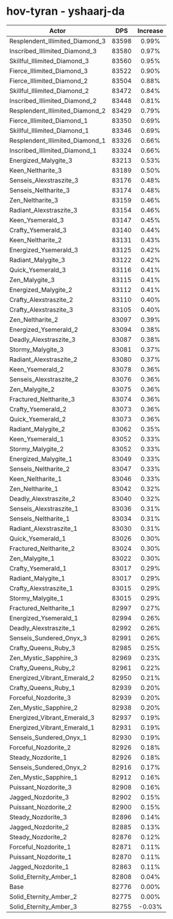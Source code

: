 # hov-tyran - yshaarj-da
| Actor | DPS | Increase |
|---|:---:|:---:|
|Resplendent_Illimited_Diamond_3|83598|0.99%|
|Inscribed_Illimited_Diamond_3|83580|0.97%|
|Skillful_Illimited_Diamond_3|83560|0.95%|
|Fierce_Illimited_Diamond_3|83522|0.90%|
|Fierce_Illimited_Diamond_2|83504|0.88%|
|Skillful_Illimited_Diamond_2|83472|0.84%|
|Inscribed_Illimited_Diamond_2|83448|0.81%|
|Resplendent_Illimited_Diamond_2|83429|0.79%|
|Fierce_Illimited_Diamond_1|83350|0.69%|
|Skillful_Illimited_Diamond_1|83346|0.69%|
|Resplendent_Illimited_Diamond_1|83326|0.66%|
|Inscribed_Illimited_Diamond_1|83324|0.66%|
|Energized_Malygite_3|83213|0.53%|
|Keen_Neltharite_3|83189|0.50%|
|Senseis_Alexstraszite_3|83176|0.48%|
|Senseis_Neltharite_3|83174|0.48%|
|Zen_Neltharite_3|83159|0.46%|
|Radiant_Alexstraszite_3|83154|0.46%|
|Keen_Ysemerald_3|83147|0.45%|
|Crafty_Ysemerald_3|83140|0.44%|
|Keen_Neltharite_2|83131|0.43%|
|Energized_Ysemerald_3|83125|0.42%|
|Radiant_Malygite_3|83122|0.42%|
|Quick_Ysemerald_3|83116|0.41%|
|Zen_Malygite_3|83115|0.41%|
|Energized_Malygite_2|83112|0.41%|
|Crafty_Alexstraszite_2|83110|0.40%|
|Crafty_Alexstraszite_3|83105|0.40%|
|Zen_Neltharite_2|83097|0.39%|
|Energized_Ysemerald_2|83094|0.38%|
|Deadly_Alexstraszite_3|83087|0.38%|
|Stormy_Malygite_3|83081|0.37%|
|Radiant_Alexstraszite_2|83080|0.37%|
|Keen_Ysemerald_2|83078|0.36%|
|Senseis_Alexstraszite_2|83076|0.36%|
|Zen_Malygite_2|83075|0.36%|
|Fractured_Neltharite_3|83074|0.36%|
|Crafty_Ysemerald_2|83073|0.36%|
|Quick_Ysemerald_2|83073|0.36%|
|Radiant_Malygite_2|83062|0.35%|
|Keen_Ysemerald_1|83052|0.33%|
|Stormy_Malygite_2|83052|0.33%|
|Energized_Malygite_1|83049|0.33%|
|Senseis_Neltharite_2|83047|0.33%|
|Keen_Neltharite_1|83046|0.33%|
|Zen_Neltharite_1|83042|0.32%|
|Deadly_Alexstraszite_2|83040|0.32%|
|Senseis_Alexstraszite_1|83036|0.31%|
|Senseis_Neltharite_1|83034|0.31%|
|Radiant_Alexstraszite_1|83030|0.31%|
|Quick_Ysemerald_1|83026|0.30%|
|Fractured_Neltharite_2|83024|0.30%|
|Zen_Malygite_1|83022|0.30%|
|Crafty_Ysemerald_1|83017|0.29%|
|Radiant_Malygite_1|83017|0.29%|
|Crafty_Alexstraszite_1|83015|0.29%|
|Stormy_Malygite_1|83015|0.29%|
|Fractured_Neltharite_1|82997|0.27%|
|Energized_Ysemerald_1|82994|0.26%|
|Deadly_Alexstraszite_1|82992|0.26%|
|Senseis_Sundered_Onyx_3|82991|0.26%|
|Crafty_Queens_Ruby_3|82985|0.25%|
|Zen_Mystic_Sapphire_3|82969|0.23%|
|Crafty_Queens_Ruby_2|82961|0.22%|
|Energized_Vibrant_Emerald_2|82950|0.21%|
|Crafty_Queens_Ruby_1|82939|0.20%|
|Forceful_Nozdorite_3|82939|0.20%|
|Zen_Mystic_Sapphire_2|82938|0.20%|
|Energized_Vibrant_Emerald_3|82937|0.19%|
|Energized_Vibrant_Emerald_1|82931|0.19%|
|Senseis_Sundered_Onyx_1|82930|0.19%|
|Forceful_Nozdorite_2|82926|0.18%|
|Steady_Nozdorite_1|82926|0.18%|
|Senseis_Sundered_Onyx_2|82916|0.17%|
|Zen_Mystic_Sapphire_1|82912|0.16%|
|Puissant_Nozdorite_3|82908|0.16%|
|Jagged_Nozdorite_3|82902|0.15%|
|Puissant_Nozdorite_2|82900|0.15%|
|Steady_Nozdorite_3|82896|0.14%|
|Jagged_Nozdorite_2|82885|0.13%|
|Steady_Nozdorite_2|82876|0.12%|
|Forceful_Nozdorite_1|82871|0.11%|
|Puissant_Nozdorite_1|82870|0.11%|
|Jagged_Nozdorite_1|82863|0.11%|
|Solid_Eternity_Amber_1|82808|0.04%|
|Base|82776|0.00%|
|Solid_Eternity_Amber_2|82775|0.00%|
|Solid_Eternity_Amber_3|82755|-0.03%|
